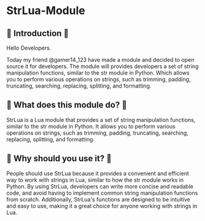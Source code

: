 # StrLua-Module

## 🙂 Introduction 🙂

Hello Developers.

Today my friend @gamer14_123 have made a module and decided to open source it for developers. The module will provides developers a set of string manipulation functions, similar to the str module in Python. Which allows you to perform various operations on strings, such as trimming, padding, truncating, searching, replacing, splitting, and formatting.

## **🧐 What does this module do? 🧐**

StrLua is a Lua module that provides a set of string manipulation functions, similar to the str module in Python. It allows you to perform various operations on strings, such as trimming, padding, truncating, searching, replacing, splitting, and formatting.

## **🧐 Why should you use it? 🧐**

People should use StrLua because it provides a convenient and efficient way to work with strings in Lua, similar to how the str module works in Python. By using StrLua, developers can write more concise and readable code, and avoid having to implement common string manipulation functions from scratch. Additionally, StrLua's functions are designed to be intuitive and easy to use, making it a great choice for anyone working with strings in Lua.

